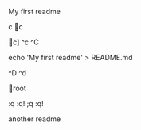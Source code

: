 My first readme







c
c


































c]
^c
^C


echo 'My first readme' > README.md




^D
^d























































root

:q
:q!
;q
:q!

another readme 
